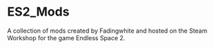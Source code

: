 # ES2_Mods
A collection of mods created by Fadingwhite and hosted on the Steam Workshop for the game Endless Space 2.
